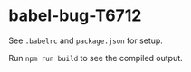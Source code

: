 # babel-bug-T6712

See `.babelrc` and `package.json` for setup.



Run `npm run build` to see the compiled output.
